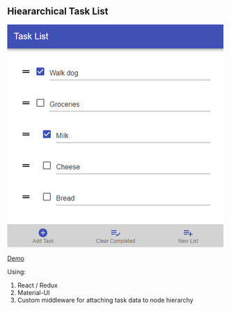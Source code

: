 ## Hieararchical Task List

![Example](./example.png)

[Demo](https://moofoo.github.io/hierarchical-task-list)

Using:

1. React / Redux
2. Material-UI
3. Custom middleware for attaching task data to node hierarchy
